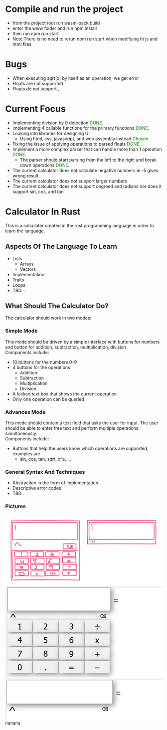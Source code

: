 # Compile and run the project
- from the project root run wasm-pack build
- enter the www folder and run npm install
- then run npm run start
- Note:There is no need to rerun npm run start when modifying th js and html files
# Bugs
- When executing sqrt(x) by itself as an operation, we get error
- Floats are not supported
- Floats do not support ,
# Current Focus
- Implementing division by 0 detection <span style="color:green">DONE</span>.
- implementing 4 callable functions for the primary functions <span style="color:green">DONE</span>.
- Looking into libraries for designing UI
  - Using html, css, javascript, and web assembly instead <span style="color:green">Chosen</span>.
- Fixing the issue of applying operations to parsed floats <span style="color:green">DONE</span>.
- Implement a more complex parser that can handle more than 1 operation <span style="color:green">DONE</span>.
  - The parser should start parsing from the left to the right and break down operations <span style="color:green">DONE</span>.
- The current calculator does not calculate negative numbers ie -5 gives wrong result
- The current calculator does not support larger numbers
- The current calculator does not support degreed and radians nor does it support sin, cos, and tan

# Calculator In Rust 
 
 This is a calculator created in the rust programming language in order to learn the language.

## Aspects Of The Language To Learn

 - Lists
   - Arrays
   - Vectors
 - Implementation
 - Traits
 - Loops
 - TBD...

## What Should The Calculator Do?

The calculator should work in two modes:

### Simple Mode

This mode should be driven by a simple interface with buttons for numbers and button for addition, subtraction, multiplication, division.\
Components include:
- 10 buttons for the numbers 0-9
- 4 buttons for the operations
  - Addition
  - Subtraction
  - Multiplication
  - Division
- A locked text box that shows the current operation
- Only one operation can be queried

### Advances Mode

This mode should contain a text field that asks the user for input. The user should be able to enter free text and perform multiple operations simultaneously.\
Components include:
- Buttons that help the users know which operations are supported, examples are
  - sin, cos, tan, sqrt, x^a, ...



### General Syntax And Techniques

- Abstraction in the form of implementation
- Descriptive error codes
- TBD..




### Pictures
![calculater](calculator_prototype1.JPG)
![calculater_real](calculator_front1.JPG)
![calculater_real](calculator_front2.JPG)
nanana
